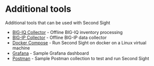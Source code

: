 # Additional tools

Additional tools that can be used with Second Sight

- [BIG-IQ Collector](/contrib/bigiq-collect) - Offline BIG-IQ inventory processing
- [BIG-IP Collector](/contrib/bigip-collect) - Offline BIG-IP data collector
- [Docker Compose](/contrib/docker-compose) - Run Second Sight on docker on a Linux virtual machine
- [Grafana](/contrib/grafana) - Sample Grafana dashboard
- [Postman](/contrib/postman) - Sample Postman collection to test and run Second Sight
